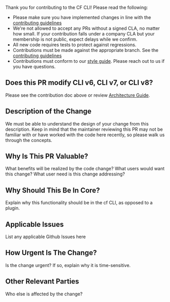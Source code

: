Thank you for contributing to the CF CLI! Please read the following:


* Please make sure you have implemented changes in line with the [contributing guidelines](https://github.com/cloudfoundry/cli/blob/main/.github/CONTRIBUTING.md)
* We're not allowed to accept any PRs without a signed CLA, no matter how small.
If your contribution falls under a company CLA but your membership is not public, expect delays while we confirm.
* All new code requires tests to protect against regressions.
* Contributions must be made against the appropriate branch. See the [contributing guidelines](https://github.com/cloudfoundry/cli/blob/main/.github/CONTRIBUTING.md)
* Contributions must conform to our [style guide](https://github.com/cloudfoundry/cli/wiki/CLI-Product-Specific-Style-Guide). Please reach out to us if you have questions.


## Does this PR modify CLI v6, CLI v7, or CLI v8?

Please see the contribution doc above or review [Architecture Guide](https://github.com/cloudfoundry/cli/wiki/Architecture-Guide).

## Description of the Change


We must be able to understand the design of your change from this description.
Keep in mind that the maintainer reviewing this PR may not be familiar with or
have worked with the code here recently, so please walk us through the concepts.


## Why Is This PR Valuable?

What benefits will be realized by the code change? What users would want this change? What user need is this change addressing? 

## Why Should This Be In Core?

Explain why this functionality should be in the cf CLI, as opposed to a plugin. 

## Applicable Issues

List any applicable Github Issues here

## How Urgent Is The Change?

Is the change urgent? If so, explain why it is time-sensitive.

## Other Relevant Parties

Who else is affected by the change? 
